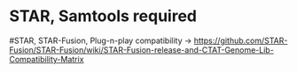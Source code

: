 # STAR, Samtools required
#STAR, STAR-Fusion, Plug-n-play compatibility -> https://github.com/STAR-Fusion/STAR-Fusion/wiki/STAR-Fusion-release-and-CTAT-Genome-Lib-Compatibility-Matrix
